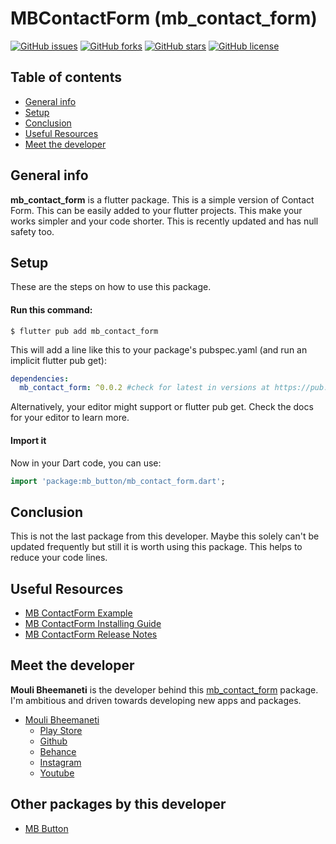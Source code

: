 # MBContactForm (mb_contact_form)

[![GitHub issues](https://img.shields.io/github/issues/moulibheemaneti/mb_contact_form)](https://github.com/moulibheemaneti/mb_contact_form/issues)
[![GitHub forks](https://img.shields.io/github/forks/moulibheemaneti/mb_contact_form)](https://github.com/moulibheemaneti/mb_contact_form/network)
[![GitHub stars](https://img.shields.io/github/stars/moulibheemaneti/mb_contact_form)](https://github.com/moulibheemaneti/mb_contact_form/stargazers)
[![GitHub license](https://img.shields.io/github/license/moulibheemaneti/mb_contact_form?label=license)](https://github.com/moulibheemaneti/mb_contact_form/blob/master/LICENSE)

## Table of contents
* [General info](#general-info)
* [Setup](#setup)
* [Conclusion](#conclusion)
* [Useful Resources](#useful-resources)
* [Meet the developer](#meet-the-developer)

## General info
**mb_contact_form** is a flutter package. This is a simple version of Contact Form. This can be easily added to your flutter projects. This make your works simpler and your code shorter. This is recently updated and has null safety too. 
	
## Setup
These are the steps on how to use this package.

#### Run this command:

```
$ flutter pub add mb_contact_form
```

This will add a line like this to your package's pubspec.yaml (and run an implicit flutter pub get):
```yaml
dependencies:
  mb_contact_form: ^0.0.2 #check for latest in versions at https://pub.dev/packages/mb_contact_form/versions
```
Alternatively, your editor might support or flutter pub get. Check the docs for your editor to learn more.

#### Import it
Now in your Dart code, you can use:
```dart
import 'package:mb_button/mb_contact_form.dart';
```

## Conclusion
This is not the last package from this developer. Maybe this solely can't be updated frequently but still it is worth using this package. This helps to reduce your code lines.

## Useful Resources
* [MB ContactForm Example](https://pub.dev/packages/mb_contact_form/example)
* [MB ContactForm Installing Guide](https://pub.dev/packages/mb_contact_form/install)
* [MB ContactForm Release Notes](https://pub.dev/packages/mb_contact_form/changelog)

## Meet the developer
**Mouli Bheemaneti** is the developer behind this [mb_contact_form](https://pub.dev/packages/mb_contact_form) package. I'm ambitious and driven towards developing new apps and packages.
* [Mouli Bheemaneti](https://www.moulibheemaneti.com)
	* [Play Store](https://play.google.com/store/apps/dev?id=5025838786028729109)
	* [Github](https://www.github.com/moulibheemaneti)
	* [Behance](https://www.behance.com/moulibheemaneti)
	* [Instagram](https://www.instagram.com/mouli.bheemaneti)
	* [Youtube](https://www.youtube.com/bemouli)

## Other packages by this developer
* [MB Button](https://pub.dev/packages/mb_button)
